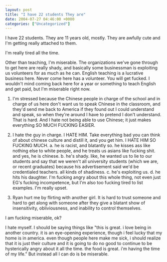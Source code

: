 ```yaml
---
layout: post
title: "I have 22 students They are"
date: 2004-07-27 04:46:00 +0000
categories: ["Uncategorized"]
---
```


I have 22 students. They are 11 years old, mostly. They are awfully cute and I'm getting really attached to them. 

I'm really tired all the time.

Other than teaching, I'm miserable. The organizations we've gone through to get here are really shady, and basically some businessman is exploiting us volunteers for as much as he can. English teaching is a lucrative business here. Never come here has a volunteer. You will get fucked. I wouldn't mind coming back here for a year or something to teach English and get paid, but I'm miserable right now. 
1. I'm stressed because the Chinese people in charge of the school and in charge of us here don't want us to speak Chinese in the classroom, and they'd send me back to America if they found out I could understand and speak, so when they're around I have to pretend I don't understand. That is hard. And I hate not being able to use Chinese; it just makes everything SO MUCH FUCKING EASIER. 

2. I hate the guy in charge. I HATE HIM. Take everything bad you can think of about chinese culture and distill it, and you get him. I HATE HIM SO FUCKING MUCH. 
  a. he is racist, and blatantly so. he kisses ass like nothing else to white people, and he treats us asians like fucking shit. and yes, he is chinese.
  b. he's shady. like, he wanted us to lie to our students and say that we weren't all university students (which we are, or recent graduates) because his advertisement said we'd be credentialed teachers. all kinds of shadiness.
  c. he's exploiting us.
  d. he hits his daughter. 
I'm fucking angry about this whole thing, not even just EG's fucking incompetence, but I'm also too fucking tired to list examples. I'm really upset.

3. Ryan hurt me by flirting with another girl. It is hard to trust someone and hard to get along with someone after they give a blatant show of insensitivity, obliviousness, and inability to control themselves. 

I am fucking miserable, ok?

I hate myself. I should be saying things like "this is great. i love being in another country. it is an eye-opening experience, though i feel lucky that my home is in america. even though people here make me sick, i should realize that it is just their culture and it is going to do no good to continue to be hysterically angry about it all the time. the food is great. i'm having the time of my life." But instead all I can do is be miserable.